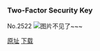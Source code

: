 ### Two-Factor Security Key
No.2522
![图片不见了~~~](https://imgs.xkcd.com/comics/two_factor_security_key.png)

[原址](https://xkcd.com//2522) [下载](https://imgs.xkcd.com/comics/two_factor_security_key.png)


